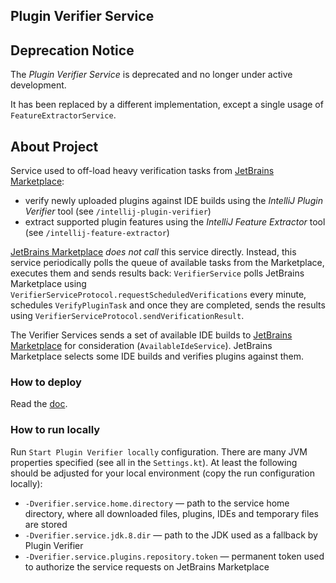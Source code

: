## Plugin Verifier Service

## Deprecation Notice

The _Plugin Verifier Service_ is deprecated and no longer under active development.

It has been replaced by a different implementation, except a single usage of `FeatureExtractorService`.

## About Project
Service used to off-load heavy verification tasks from [JetBrains Marketplace](https://plugins.jetbrains.com/):
- verify newly uploaded plugins against IDE builds using the *IntelliJ Plugin Verifier* tool (see `/intellij-plugin-verifier`)
- extract supported plugin features using the *IntelliJ Feature Extractor* tool (see `/intellij-feature-extractor`)

[JetBrains Marketplace](https://plugins.jetbrains.com/) *does not call* this service directly. Instead, this service periodically polls the queue of available tasks from the Marketplace,
executes them and sends results back: `VerifierService` polls JetBrains Marketplace using `VerifierServiceProtocol.requestScheduledVerifications` every minute,
schedules `VerifyPluginTask` and once they are completed, sends the results using `VerifierServiceProtocol.sendVerificationResult`.

The Verifier Services sends a set of available IDE builds to [JetBrains Marketplace](https://plugins.jetbrains.com/) for consideration (`AvailableIdeService`).
JetBrains Marketplace selects some IDE builds and verifies plugins against them.
  
### How to deploy
Read the [doc](https://jetbrains.team/p/intellij-plugin-verifier/documents/Plugin-Verifier-Service/a/Deploy-the-Plugin-Verifier-Service).

### How to run locally
Run `Start Plugin Verifier locally` configuration. There are many JVM properties specified (see all in the `Settings.kt`).
At least the following should be adjusted for your local environment (copy the run configuration locally):
- `-Dverifier.service.home.directory` — path to the service home directory, where all downloaded files, plugins, IDEs and temporary files are stored
- `-Dverifier.service.jdk.8.dir` — path to the JDK used as a fallback by Plugin Verifier
- `-Dverifier.service.plugins.repository.token` — permanent token used to authorize the service requests on JetBrains Marketplace
